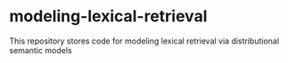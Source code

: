 # modeling-lexical-retrieval
This repository stores code for modeling lexical retrieval via distributional semantic models
